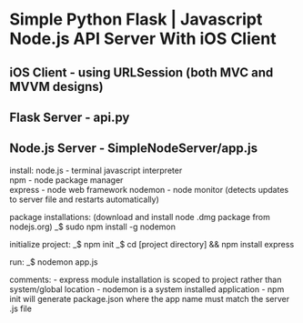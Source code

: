 # Simple Python Flask | Javascript Node.js API Server With iOS Client

## iOS Client - using URLSession (both MVC and MVVM designs)

## Flask Server - api.py

## Node.js Server - SimpleNodeServer/app.js

install: 
    node.js  - terminal javascript interpreter  
    npm      - node package manager  
    express  - node web framework 
    nodemon  - node monitor (detects updates to server file and restarts automatically)

package installations: 
    (download and install node .dmg package from nodejs.org)
    _$ sudo npm install -g nodemon

initialize project: 
    _$ npm init
    _$ cd [project directory] && npm install express 

run:
    _$ nodemon app.js

comments:
    - express module installation is scoped to project rather than system/global location
    - nodemon is a system installed application
    - npm init will generate package.json where the app name must match the server .js file
